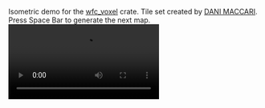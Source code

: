 Isometric demo for the [wfc_voxel](https://github.com/BonsonW/wfc_voxel) crate. Tile set created by [DANI MACCARI](https://dani-maccari.itch.io/cardboard-castles).
Press Space Bar to generate the next map.
![Preview](./app/assets/preview.mp4)
